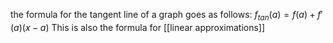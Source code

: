 the formula for the tangent line of a graph goes as follows:
$f_{tan}(a)=f(a)+f'(a)(x-a)$ 
This is also the formula for [[linear approximations]] 